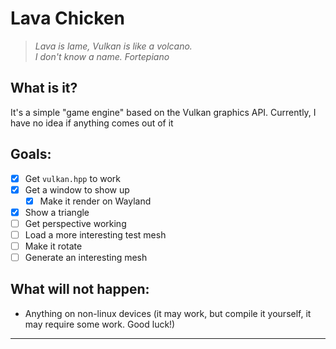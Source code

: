 # Lava Chicken
> *Lava is lame, Vulkan is like a volcano.*  
> *I don't know a name. Fortepiano*

## What is it?

It's a simple "game engine" based on the Vulkan graphics API.
Currently, I have no idea if anything comes out of it

## Goals:
- [x] Get `vulkan.hpp` to work
- [x] Get a window to show up
  - [x] Make it render on Wayland
- [x] Show a triangle
- [ ] Get perspective working
- [ ] Load a more interesting test mesh
- [ ] Make it rotate
- [ ] Generate an interesting mesh

## What will not happen:
- Anything on non-linux devices (it may work, but compile it yourself, it may require some work. Good luck!)

---